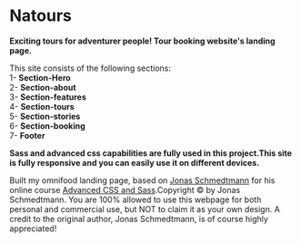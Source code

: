 # Natours
<strong>Exciting tours for adventurer people! Tour booking website's landing page.</strong>

This site consists of the following sections:</br>
1- <strong>Section-Hero</strong></br>
2- <strong>Section-about</strong></br>
3- <strong>Section-features</strong></br>
4- <strong>Section-tours</strong></br>
5- <strong>Section-stories</strong></br>
6- <strong>Section-booking</strong></br>
7- <strong>Footer</strong></br>

<strong>Sass and advanced css capabilities are fully used in this project.This site is fully responsive and you can easily use it on different devices.</strong>



Built my omnifood landing page, based on <a href="#" class="footer__link">Jonas Schmedtmann</a> for
            his online course
            <a href="#" class="footer__link"> Advanced CSS and Sass</a>.Copyright
            &copy; by Jonas Schmedtmann. You are 100% allowed to use this
            webpage for both personal and commercial use, but NOT to claim it as
            your own design. A credit to the original author, Jonas Schmedtmann,
            is of course highly appreciated!

